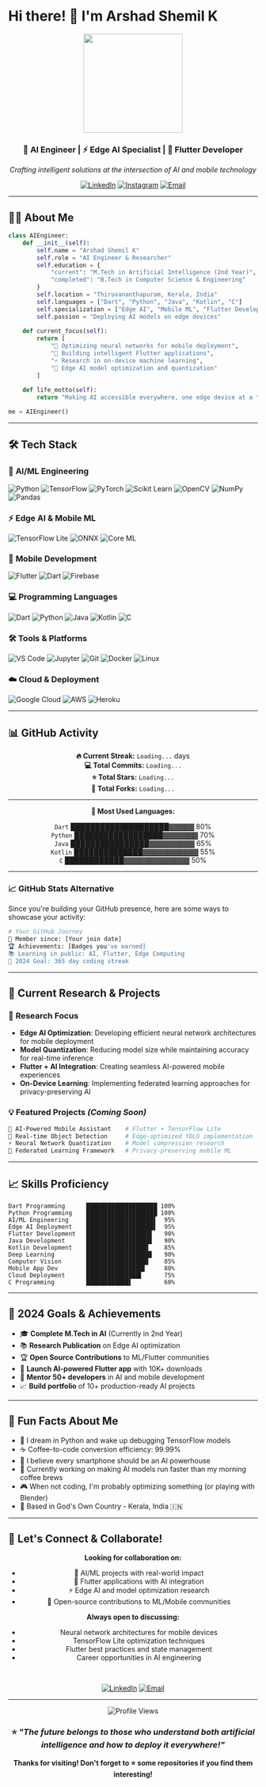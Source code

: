 # Hi there! 👋 I'm **Arshad Shemil K**

<div align="center">
  <img src="https://media.giphy.com/media/v1.Y2lkPTc5MGI3NjExb2VtZHFzdmxiOWU0anJ0ajFvZ3c5bWRvbmxvZnRzOGpoNnY2dDVreiZlcD12MV9naWZzX3NlYXJjaCZjdD1n/13HgwGsXF0aiGY/giphy.gif" width="200"/>
  
  ### 🤖 AI Engineer | ⚡ Edge AI Specialist | 📱 Flutter Developer
  
  *Crafting intelligent solutions at the intersection of AI and mobile technology*
  
  [![LinkedIn](https://img.shields.io/badge/-Arshad%20Shemil%20K-0A66C2?style=for-the-badge&logo=linkedin&logoColor=white)](https://www.linkedin.com/in/arshad-shemil-k-964424243)
  [![Instagram](https://img.shields.io/badge/-@arshuu__u-E4405F?style=for-the-badge&logo=instagram&logoColor=white)](https://www.instagram.com/arshuu__u)
  [![Email](https://img.shields.io/badge/-arshadshemilk@gmail.com-D14836?style=for-the-badge&logo=gmail&logoColor=white)](mailto:arshadshemilk@gmail.com)
</div>

---

## 👨‍💻 About Me

```python
class AIEngineer:
    def __init__(self):
        self.name = "Arshad Shemil K"
        self.role = "AI Engineer & Researcher"
        self.education = {
            "current": "M.Tech in Artificial Intelligence (2nd Year)",
            "completed": "B.Tech in Computer Science & Engineering"
        }
        self.location = "Thiruvananthapuram, Kerala, India"
        self.languages = ["Dart", "Python", "Java", "Kotlin", "C"]
        self.specialization = ["Edge AI", "Mobile ML", "Flutter Development"]
        self.passion = "Deploying AI models on edge devices"
    
    def current_focus(self):
        return [
            "🧠 Optimizing neural networks for mobile deployment",
            "📱 Building intelligent Flutter applications",
            "⚡ Research in on-device machine learning",
            "🚀 Edge AI model optimization and quantization"
        ]
    
    def life_motto(self):
        return "Making AI accessible everywhere, one edge device at a time! 🌟"

me = AIEngineer()
```

---

## 🛠️ Tech Stack

### 🧠 **AI/ML Engineering**
![Python](https://img.shields.io/badge/Python-3776AB?style=for-the-badge&logo=python&logoColor=white)
![TensorFlow](https://img.shields.io/badge/TensorFlow-FF6F00?style=for-the-badge&logo=tensorflow&logoColor=white)
![PyTorch](https://img.shields.io/badge/PyTorch-EE4C2C?style=for-the-badge&logo=pytorch&logoColor=white)
![Scikit Learn](https://img.shields.io/badge/scikit_learn-F7931E?style=for-the-badge&logo=scikit-learn&logoColor=white)
![OpenCV](https://img.shields.io/badge/OpenCV-27338e?style=for-the-badge&logo=OpenCV&logoColor=white)
![NumPy](https://img.shields.io/badge/numpy-013243?style=for-the-badge&logo=numpy&logoColor=white)
![Pandas](https://img.shields.io/badge/pandas-150458?style=for-the-badge&logo=pandas&logoColor=white)

### ⚡ **Edge AI & Mobile ML**
![TensorFlow Lite](https://img.shields.io/badge/TensorFlow_Lite-FF6F00?style=for-the-badge&logo=tensorflow&logoColor=white)
![ONNX](https://img.shields.io/badge/ONNX-005CED?style=for-the-badge&logo=onnx&logoColor=white)
![Core ML](https://img.shields.io/badge/Core_ML-000000?style=for-the-badge&logo=apple&logoColor=white)

### 📱 **Mobile Development**
![Flutter](https://img.shields.io/badge/Flutter-02569B?style=for-the-badge&logo=flutter&logoColor=white)
![Dart](https://img.shields.io/badge/Dart-0175C2?style=for-the-badge&logo=dart&logoColor=white)
![Firebase](https://img.shields.io/badge/firebase-ffca28?style=for-the-badge&logo=firebase&logoColor=black)

### 💻 **Programming Languages**
![Dart](https://img.shields.io/badge/Dart-0175C2?style=for-the-badge&logo=dart&logoColor=white)
![Python](https://img.shields.io/badge/Python-3776AB?style=for-the-badge&logo=python&logoColor=white)
![Java](https://img.shields.io/badge/Java-ED8B00?style=for-the-badge&logo=openjdk&logoColor=white)
![Kotlin](https://img.shields.io/badge/Kotlin-7F52FF?style=for-the-badge&logo=kotlin&logoColor=white)
![C](https://img.shields.io/badge/C-00599C?style=for-the-badge&logo=c&logoColor=white)

### 🛠️ **Tools & Platforms**
![VS Code](https://img.shields.io/badge/VS_Code-007ACC?style=for-the-badge&logo=visual-studio-code&logoColor=white)
![Jupyter](https://img.shields.io/badge/Jupyter-F37626?style=for-the-badge&logo=jupyter&logoColor=white)
![Git](https://img.shields.io/badge/Git-F05032?style=for-the-badge&logo=git&logoColor=white)
![Docker](https://img.shields.io/badge/Docker-2CA5E0?style=for-the-badge&logo=docker&logoColor=white)
![Linux](https://img.shields.io/badge/Linux-FCC624?style=for-the-badge&logo=linux&logoColor=black)

### ☁️ **Cloud & Deployment**
![Google Cloud](https://img.shields.io/badge/Google_Cloud-4285F4?style=for-the-badge&logo=google-cloud&logoColor=white)
![AWS](https://img.shields.io/badge/AWS-FF9900?style=for-the-badge&logo=amazon-aws&logoColor=white)
![Heroku](https://img.shields.io/badge/Heroku-430098?style=for-the-badge&logo=heroku&logoColor=white)

---

## 📊 GitHub Activity

<div align="center">
  
  **🔥 Current Streak:** `Loading...` days  
  **💻 Total Commits:** `Loading...`  
  **⭐ Total Stars:** `Loading...`  
  **🍴 Total Forks:** `Loading...`  
  
  ---
  
  **🚀 Most Used Languages:**
  
  `Dart` ████████████████████▓▓▓▓▓ 80%  
  `Python` ██████████████████▓▓▓▓▓▓▓ 70%  
  `Java` ████████████████▓▓▓▓▓▓▓▓▓ 65%  
  `Kotlin` ██████████████▓▓▓▓▓▓▓▓▓▓▓ 55%  
  `C` ████████████▓▓▓▓▓▓▓▓▓▓▓▓▓ 50%  
  
</div>

---

### 📈 **GitHub Stats Alternative**

Since you're building your GitHub presence, here are some ways to showcase your activity:

```bash
# Your GitHub Journey
📅 Member since: [Your join date]
🏆 Achievements: [Badges you've earned]
📚 Learning in public: AI, Flutter, Edge Computing
🎯 2024 Goal: 365 day coding streak
```

---

## 🚀 Current Research & Projects

### 🔬 **Research Focus**
- **Edge AI Optimization**: Developing efficient neural network architectures for mobile deployment
- **Model Quantization**: Reducing model size while maintaining accuracy for real-time inference
- **Flutter + AI Integration**: Creating seamless AI-powered mobile experiences
- **On-Device Learning**: Implementing federated learning approaches for privacy-preserving AI

### 💡 **Featured Projects** *(Coming Soon)*
```bash
📱 AI-Powered Mobile Assistant    # Flutter + TensorFlow Lite
🧠 Real-time Object Detection     # Edge-optimized YOLO implementation  
⚡ Neural Network Quantization    # Model compression research
🔮 Federated Learning Framework   # Privacy-preserving mobile ML
```

---

## 📈 Skills Proficiency

```text
Dart Programming      ████████████████████ 100%
Python Programming    ████████████████████ 100%
AI/ML Engineering     ███████████████████▌  95%
Edge AI Deployment    ███████████████████▌  95%
Flutter Development   ██████████████████▌   90%
Java Development      ██████████████████▌   90%
Kotlin Development    █████████████████▌    85%
Deep Learning         ██████████████████▌   90%
Computer Vision       █████████████████▌    85%
Mobile App Dev        ████████████████▌     80%
Cloud Deployment      ███████████████▌      75%
C Programming         ████████████▌         60%
```

---

## 🎯 2024 Goals & Achievements

- 🎓 **Complete M.Tech in AI** (Currently in 2nd Year)
- 📚 **Research Publication** on Edge AI optimization
- 🏆 **Open Source Contributions** to ML/Flutter communities
- 🚀 **Launch AI-powered Flutter app** with 10K+ downloads
- 🌟 **Mentor 50+ developers** in AI and mobile development
- 📈 **Build portfolio** of 10+ production-ready AI projects

---

## 🌟 Fun Facts About Me

- 🤖 I dream in Python and wake up debugging TensorFlow models
- ☕ Coffee-to-code conversion efficiency: 99.99%
- 📱 I believe every smartphone should be an AI powerhouse
- 🧠 Currently working on making AI models run faster than my morning coffee brews
- 🎮 When not coding, I'm probably optimizing something (or playing with Blender)
- 🌊 Based in God's Own Country - Kerala, India 🇮🇳

---

## 🤝 Let's Connect & Collaborate!

<div align="center">
  
  **Looking for collaboration on:**
  - 🤖 AI/ML projects with real-world impact
  - 📱 Flutter applications with AI integration
  - ⚡ Edge AI and model optimization research
  - 🚀 Open-source contributions to ML/Mobile communities
  
  **Always open to discussing:**
  - Neural network architectures for mobile devices
  - TensorFlow Lite optimization techniques
  - Flutter best practices and state management
  - Career opportunities in AI engineering
  
  <br>
  
  [![LinkedIn](https://img.shields.io/badge/Let's_Connect_on_LinkedIn-0077B5?style=for-the-badge&logo=linkedin&logoColor=white)](https://www.linkedin.com/in/arshad-shemil-k-964424243)
  [![Email](https://img.shields.io/badge/Drop_me_an_Email-D14836?style=for-the-badge&logo=gmail&logoColor=white)](mailto:arshadshemilk@gmail.com)
  
</div>

---

<div align="center">
  <img src="https://komarev.com/ghpvc/?username=yourusername&style=for-the-badge&color=00FF88" alt="Profile Views" />
  
  ### ⭐ *"The future belongs to those who understand both artificial intelligence and how to deploy it everywhere!"*
  
  **Thanks for visiting! Don't forget to ⭐ some repositories if you find them interesting!**
</div>
